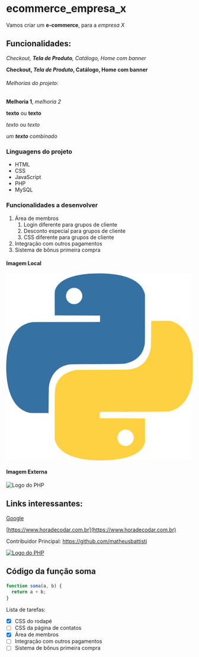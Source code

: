 # ecommerce_empresa_x

Vamos criar um **e-commerce**, para a _empresa X_

## Funcionalidades:

_Checkout, **Tela de Produto**, Catálogo, Home com banner_

**Checkout, _Tela de Produto_, Catálogo, Home com banner**

###### Melhorias do projeto:

**Melhoria 1**, _melhoria 2_

**texto** ou **texto**

_texto_ ou _texto_

_um **texto** combinado_

### Linguagens do projeto

- HTML
- CSS
- JavaScript
- PHP
- MySQL

### Funcionalidades a desenvolver

1. Área de membros
   1. Login diferente para grupos de cliente
   2. Desconto especial para grupos de cliente
   3. CSS diferente para grupos de cliente
2. Integração com outros pagamentos
3. Sistema de bônus primeira compra

#### Imagem Local

![Logo do Python](./img/python.png)

#### Imagem Externa

![Logo do PHP](https://upload.wikimedia.org/wikipedia/commons/thumb/2/27/PHP-logo.svg/640px-PHP-logo.svg.png)

## Links interessantes:

[Google](https://www.google.com)

[https://www.horadecodar.com.br](https://www.horadecodar.com.br)

Contribuidor Principal: https://github.com/matheusbattisti

[![Logo do PHP](https://upload.wikimedia.org/wikipedia/commons/thumb/2/27/PHP-logo.svg/640px-PHP-logo.svg.png)](https://github.com/matheusbattisti)

## Código da função soma

```javascript
function soma(a, b) {
  return a + b;
}
```

Lista de tarefas:

- [x] CSS do rodapé
- [ ] CSS da página de contatos
- [x] Área de membros
- [ ] Integração com outros pagamentos
- [ ] Sistema de bônus primeira compra